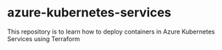 # azure-kubernetes-services
This repository is to learn how to deploy containers in Azure Kubernetes Services using Terraform
